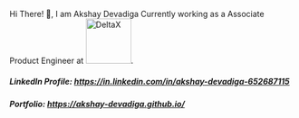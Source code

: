 Hi There! 👋, I am Akshay Devadiga Currently working as a Associate Product Engineer at <img src="https://www.deltax.com/wp-content/uploads/2018/04/Delta-horizontal-revision-topbar.png" alt="DeltaX" width="80"/>.




##### LinkedIn Profile: https://in.linkedin.com/in/akshay-devadiga-652687115

##### Portfolio: https://akshay-devadiga.github.io/
